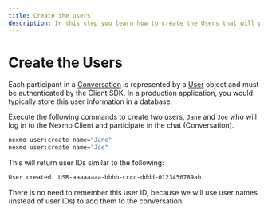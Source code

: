 ```yaml
---
title: Create the users
description: In this step you learn how to create the Users that will participate in the Conversation.
---
```


# Create the Users

Each participant in a [Conversation](/conversation/concepts/conversation) is represented by a [User](/conversation/concepts/user) object and must be authenticated by the Client SDK. In a production application, you would typically store this user information in a database.

Execute the following commands to create two users, `Jane` and `Joe` who will log in to the Nexmo Client and participate in the chat (Conversation).

```bash
nexmo user:create name="Jane"
nexmo user:create name="Joe"
```

This will return user IDs similar to the following:

```sh
User created: USR-aaaaaaaa-bbbb-cccc-dddd-0123456789ab
```

There is no need to remember this user ID, because we will use user names (instead of user IDs) to add them to the conversation. 